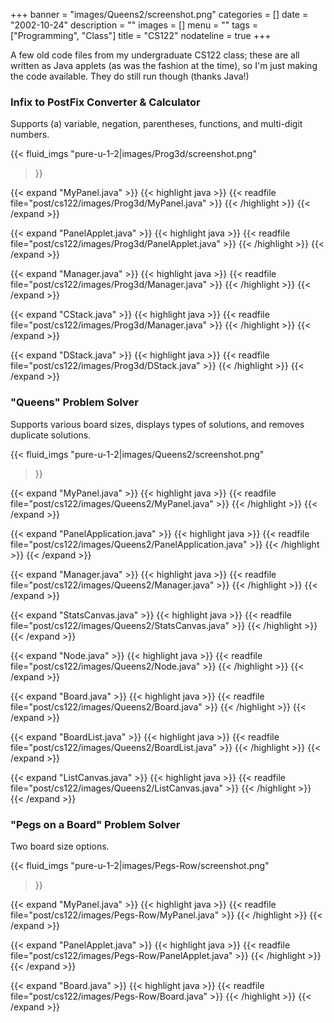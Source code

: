 +++
banner = "images/Queens2/screenshot.png"
categories = []
date = "2002-10-24"
description = ""
images = []
menu = ""
tags = ["Programming", "Class"]
title = "CS122"
nodateline = true
+++

A few old code files from my undergraduate CS122 class; these are all written as Java applets (as was the fashion at the time), so I'm just making the code available. They do still run though (thanks Java!)

<!--more-->

### Infix to PostFix Converter & Calculator

Supports (a) variable, negation, parentheses, functions, and multi-digit numbers.

{{< fluid_imgs 
  "pure-u-1-2|images/Prog3d/screenshot.png" 
>}}


{{< expand "MyPanel.java" >}}
{{< highlight java >}}
{{< readfile file="post/cs122/images/Prog3d/MyPanel.java" >}}
{{< /highlight >}}
{{< /expand >}}

{{< expand "PanelApplet.java" >}}
{{< highlight java >}}
{{< readfile file="post/cs122/images/Prog3d/PanelApplet.java" >}}
{{< /highlight >}}
{{< /expand >}}

{{< expand "Manager.java" >}}
{{< highlight java >}}
{{< readfile file="post/cs122/images/Prog3d/Manager.java" >}}
{{< /highlight >}}
{{< /expand >}}

{{< expand "CStack.java" >}}
{{< highlight java >}}
{{< readfile file="post/cs122/images/Prog3d/Manager.java" >}}
{{< /highlight >}}
{{< /expand >}}

{{< expand "DStack.java" >}}
{{< highlight java >}}
{{< readfile file="post/cs122/images/Prog3d/DStack.java" >}}
{{< /highlight >}}
{{< /expand >}}

### "Queens" Problem Solver

Supports various board sizes, displays types of solutions, and removes duplicate solutions.

{{< fluid_imgs 
  "pure-u-1-2|images/Queens2/screenshot.png" 
>}}

{{< expand "MyPanel.java" >}}
{{< highlight java >}}
{{< readfile file="post/cs122/images/Queens2/MyPanel.java" >}}
{{< /highlight >}}
{{< /expand >}}

{{< expand "PanelApplication.java" >}}
{{< highlight java >}}
{{< readfile file="post/cs122/images/Queens2/PanelApplication.java" >}}
{{< /highlight >}}
{{< /expand >}}

{{< expand "Manager.java" >}}
{{< highlight java >}}
{{< readfile file="post/cs122/images/Queens2/Manager.java" >}}
{{< /highlight >}}
{{< /expand >}}

{{< expand "StatsCanvas.java" >}}
{{< highlight java >}}
{{< readfile file="post/cs122/images/Queens2/StatsCanvas.java" >}}
{{< /highlight >}}
{{< /expand >}}

{{< expand "Node.java" >}}
{{< highlight java >}}
{{< readfile file="post/cs122/images/Queens2/Node.java" >}}
{{< /highlight >}}
{{< /expand >}}

{{< expand "Board.java" >}}
{{< highlight java >}}
{{< readfile file="post/cs122/images/Queens2/Board.java" >}}
{{< /highlight >}}
{{< /expand >}}

{{< expand "BoardList.java" >}}
{{< highlight java >}}
{{< readfile file="post/cs122/images/Queens2/BoardList.java" >}}
{{< /highlight >}}
{{< /expand >}}

{{< expand "ListCanvas.java" >}}
{{< highlight java >}}
{{< readfile file="post/cs122/images/Queens2/ListCanvas.java" >}}
{{< /highlight >}}
{{< /expand >}}

### "Pegs on a Board" Problem Solver

Two board size options.

{{< fluid_imgs 
  "pure-u-1-2|images/Pegs-Row/screenshot.png" 
>}}


{{< expand "MyPanel.java" >}}
{{< highlight java >}}
{{< readfile file="post/cs122/images/Pegs-Row/MyPanel.java" >}}
{{< /highlight >}}
{{< /expand >}}

{{< expand "PanelApplet.java" >}}
{{< highlight java >}}
{{< readfile file="post/cs122/images/Pegs-Row/PanelApplet.java" >}}
{{< /highlight >}}
{{< /expand >}}

{{< expand "Board.java" >}}
{{< highlight java >}}
{{< readfile file="post/cs122/images/Pegs-Row/Board.java" >}}
{{< /highlight >}}
{{< /expand >}}

